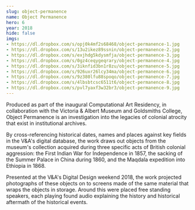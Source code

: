 ```yaml
---
slug: object-permanence
name: Object Permanence
hero: 6
year: 2018
hide: false
imgs:
- https://dl.dropbox.com/s/opj0k4mf2s68468/object-permanence-1.jpg
- https://dl.dropbox.com/s/13u2ikez89ssnin/object-permanence-2.jpg
- https://dl.dropbox.com/s/exjhdg5kdysmfja/object-permanence-3.jpg
- https://dl.dropbox.com/s/0gz4ceqygeqrary/object-permanence-4.jpg
- https://dl.dropbox.com/s/3iknfid3bn1r8zu/object-permanence-5.jpg
- https://dl.dropbox.com/s/926uxr26lcy34ma/object-permanence-6.jpg
- https://dl.dropbox.com/s/9z380lfu88spoqo/object-permanence-7.jpg
- https://dl.dropbox.com/s/4lbsbtcsc6511t6/object-permanence-8.jpg
- https://dl.dropbox.com/s/pvl7yaxf3w32br3/object-permanence-9.jpg
---
```


Produced as part of the inaugural Computational Art Residency, in collaboration with the Victoria & Albert Museum and Goldsmiths College, Object Permanence is an investigation into the legacies of colonial atrocity that exist in institutional archives.

By cross-referencing historical dates, names and places against key fields in the V&A's digital database, the work draws out objects from the museum's collection acquired during three specific acts of British colonial aggression: the First Indian War for Independence in 1857, the sacking of the Summer Palace in China during 1860, and the Maqdala expedition into Ethiopia in 1868.

Presented at the V&A's Digital Design weekend 2018, the work projected photographs of these objects on to screens made of the same material that wraps the objects in storage. Around this were placed free standing speakers, each playing found audio explaining the history and historical aftermath of the historical events.
